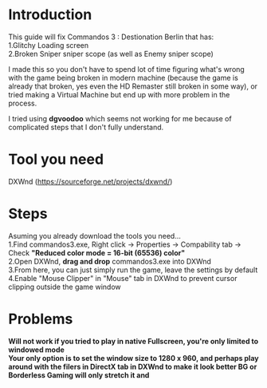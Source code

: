 # Introduction
This guide will fix Commandos 3 : Destionation Berlin that has:  
1.Glitchy Loading screen  
2.Broken Sniper sniper scope (as well as Enemy sniper scope)

I made this so you don't have to spend lot of time figuring what's wrong with the game being broken in modern machine (because the game is already that broken, 
yes even the HD Remaster still broken in some way), or tried making a Virtual Machine but end up with more problem in the process.

I tried using **dgvoodoo** which seems not working for me because of complicated steps that I don't fully understand.  


# Tool you need
DXWnd (https://sourceforge.net/projects/dxwnd/)

# Steps
Asuming you already download the tools you need...  
1.Find commandos3.exe, Right click -> Properties -> Compability tab -> Check **"Reduced color mode = 16-bit (65536) color"**  
2.Open DXWnd, **drag and drop** commandos3.exe into DXWnd  
3.From here, you can just simply run the game, leave the settings by default
4.Enable "Mouse Clipper" in "Mouse" tab in DXWnd to prevent cursor clipping outside the game window


# Problems
**Will not work if you tried to play in native Fullscreen, you're only limited to windowed mode  
Your only option is to set the window size to 1280 x 960, and perhaps play around with the filers in DirectX tab in DXWnd to make it look better
BG or Borderless Gaming will only stretch it and**
